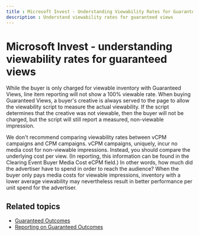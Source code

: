```yaml
---
title : Microsoft Invest - Understanding Viewability Rates for Guaranteed Views
description : Understand viewability rates for guaranteed views
---
```



# Microsoft Invest - understanding viewability rates for guaranteed views

While the buyer is only charged for viewable inventory with Guaranteed
Views, line item reporting will not show a 100% viewable rate. When
buying Guaranteed Views, a buyer's creative is always served to the page
to allow the viewability script to measure the actual viewability. If
the script determines that the creative was not viewable, then the buyer
will not be charged, but the script will still report a measured,
non-viewable impression.

We don't recommend comparing viewability rates between vCPM campaigns
and CPM campaigns. vCPM campaigns, uniquely, incur no media cost for
non-viewable impressions. Instead, you should compare the underlying
cost per view. (In reporting, this information can be found in the
Clearing Event Buyer Media Cost eCPM field.) In other words, how much
did the advertiser have to spend in order to reach the audience? When
the buyer only pays media costs for viewable impressions, inventory with
a lower average viewability may nevertheless result in better
performance per unit spend for the advertiser.

## Related topics

- [Guaranteed Outcomes](guaranteed-outcomes.md)
- [Reporting on Guaranteed Outcomes](reporting-on-guaranteed-outcomes.md)
